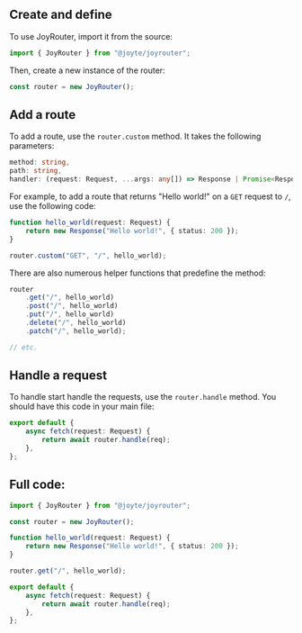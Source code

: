 ## Create and define

To use JoyRouter, import it from the source:

```ts
import { JoyRouter } from "@joyte/joyrouter";
```

Then, create a new instance of the router:

```ts
const router = new JoyRouter();
```

## Add a route

To add a route, use the `router.custom` method. It takes the following parameters:

```ts
method: string,
path: string,
handler: (request: Request, ...args: any[]) => Response | Promise<Response>
```

For example, to add a route that returns "Hello world!" on a `GET` request to `/`, use the following code:

```ts
function hello_world(request: Request) {
    return new Response("Hello world!", { status: 200 });
}

router.custom("GET", "/", hello_world);
```

There are also numerous helper functions that predefine the method:

```ts
router
    .get("/", hello_world)
    .post("/", hello_world)
    .put("/", hello_world)
    .delete("/", hello_world)
    .patch("/", hello_world);

// etc.
```

## Handle a request

To handle start handle the requests, use the `router.handle` method. You should have this code in your main file:

```ts
export default {
    async fetch(request: Request) {
        return await router.handle(req);
    },
};
```

## Full code:

```ts
import { JoyRouter } from "@joyte/joyrouter";

const router = new JoyRouter();

function hello_world(request: Request) {
    return new Response("Hello world!", { status: 200 });
}

router.get("/", hello_world);

export default {
    async fetch(request: Request) {
        return await router.handle(req);
    },
};
```
